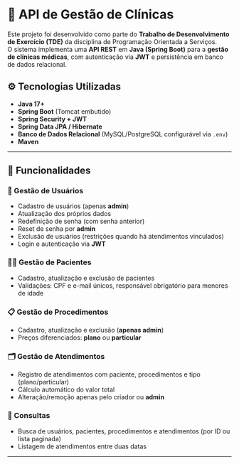 # 🏥 API de Gestão de Clínicas

Este projeto foi desenvolvido como parte do **Trabalho de Desenvolvimento de Exercício (TDE)** da disciplina de Programação Orientada a Serviços.  
O sistema implementa uma **API REST** em **Java (Spring Boot)** para a **gestão de clínicas médicas**, com autenticação via **JWT** e persistência em banco de dados relacional.

## ⚙️ Tecnologias Utilizadas
- **Java 17+**  
- **Spring Boot** (Tomcat embutido)  
- **Spring Security + JWT**  
- **Spring Data JPA / Hibernate**  
- **Banco de Dados Relacional** (MySQL/PostgreSQL configurável via `.env`)  
- **Maven**  

---

## 🔑 Funcionalidades

### 🔐 Gestão de Usuários
- Cadastro de usuários (apenas **admin**)  
- Atualização dos próprios dados  
- Redefinição de senha (com senha anterior)  
- Reset de senha por **admin**  
- Exclusão de usuários (restrições quando há atendimentos vinculados)  
- Login e autenticação via **JWT**  

### 👩‍⚕️ Gestão de Pacientes
- Cadastro, atualização e exclusão de pacientes  
- Validações: CPF e e-mail únicos, responsável obrigatório para menores de idade  

### 📋 Gestão de Procedimentos
- Cadastro, atualização e exclusão (**apenas admin**)  
- Preços diferenciados: **plano** ou **particular**  

### 🗂 Gestão de Atendimentos
- Registro de atendimentos com paciente, procedimentos e tipo (plano/particular)  
- Cálculo automático do valor total  
- Alteração/remoção apenas pelo criador ou **admin**  

### 🔎 Consultas
- Busca de usuários, pacientes, procedimentos e atendimentos (por ID ou lista paginada)  
- Listagem de atendimentos entre duas datas  

---


